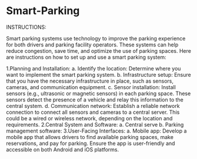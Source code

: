 # Smart-Parking
INSTRUCTIONS:

Smart parking systems use technology to improve the parking experience for both
drivers and parking facility operators. These systems can help reduce congestion, save
time, and optimize the use of parking spaces. Here are instructions on how to set up
and use a smart parking system:

1.Planning and Installation:
a. Identify the location: Determine where you want to implement the smart parking
system.
b. Infrastructure setup: Ensure that you have the necessary infrastructure in place, such
as sensors, cameras, and communication equipment. 
c. Sensor installation: Install sensors (e.g., ultrasonic or magnetic sensors) in each
parking space. These sensors detect the presence of a vehicle and relay this
information to the central system.
d. Communication network: Establish a reliable network connection to connect all
sensors and cameras to a central server. This could be a wired or wireless network,
depending on the location and requirements.
2.Central System and Software:
a. Central serve
b. Parking management software:
3.User-Facing Interfaces:
a. Mobile app: Develop a mobile app that allows drivers to find available parking
spaces, make reservations, and pay for parking. Ensure the app is user-friendly and
accessible on both Android and iOS platforms.
